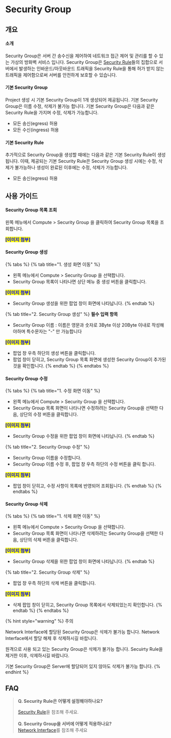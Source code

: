 # Security Group

## 개요

#### 소개

Security Group은 서버 간 송수신을 제어하여 네트워크 접근 제어 및 관리를 할 수 있는  가상의 방화벽 서비스 입니다. Security Group은 [Security Rule](security-rule.md)들의 집합으로 서버에서 발생하는 인바운드/아웃바운드 트래픽을 Security Rule을 통해 허가 받지 않는 트래픽을 제어함으로써 서버를 안전하게 보호할 수 있습니다.&#x20;

#### 기본 Security Group

Project 생성 시 기본 Security Group이 1개 생성되어 제공됩니다. 기본 Security Group은  이름 수정, 삭제가 불가능 합니다. 기본 Security Group은 다음과 같은 Security Rule을 가지며 수정, 삭제가 가능합니다.

* 모든 송신(egress) 허용
* 모든 수신(ingress) 허용

#### 기본 Security Rule

추가적으로 Security Group을 생성할 때에는 다음과 같은 기본 Security Rule이 생성됩니다. 이때, 제공되는 기본 Security Rule은 Security Group 생성 시에는 수정, 삭제가 불가능하나 생성이 완료된 이후에는 수정, 삭제가 가능합니다.

* 모든 송신(egress) 허용



## 사용 가이드

#### Security Group 목록 조회

왼쪽 메뉴에서 Compute > Security Group 을 클릭하여 Security Group 목록을 조회합니다.

<mark style="color:blue;">**\[이미지 첨부]**</mark>



#### Security Group 생성

{% tabs %}
{% tab title="1. 생성 화면 이동" %}
* 왼쪽 메뉴에서 Compute > Security Group 을 선택합니다.
* Security Group 목록이 나타나면 상단 메뉴 중 생성 버튼을 클릭합니다.

<mark style="color:blue;">**\[이미지 첨부]**</mark>

* Security Group 생성을 위한 팝업 창이 화면에 나타납니다.
{% endtab %}

{% tab title="2. Security Group 생성" %}
**필수 입력 항목**

* Security Group 이름 : 이름은 영문과 숫자로 3Byte 이상 20Byte 이내로 작성해야하며 특수문자는 "-" 만 가능합니다

<mark style="color:blue;">**\[이미지 첨부]**</mark>

* 팝업 창 우측 하단의 생성 버튼을 클릭합니다.
* 팝업 창이 닫히고, Security Group 목록 화면에 생성한 Security Group이 추가된 것을 확인합니다.
{% endtab %}
{% endtabs %}



#### Security Group 수정

{% tabs %}
{% tab title="1. 수정 화면 이동" %}
* 왼쪽 메뉴에서 Compute > Security Group 을 선택합니다.
* Security Group 목록 화면이 나타나면 수정하려는 Security Group을 선택한 다음, 상단의 수정 버튼을 클릭합니다.

<mark style="color:blue;">**\[이미지 첨부]**</mark>

* Security Group 수정을 위한 팝업 창이 화면에 나타납니다.
{% endtab %}

{% tab title="2. Security Group 수정" %}
* Security Group 이름을 수정합니다.
* Security Group 이름 수정 후, 팝업 창 우측 하단의 수정 버튼을 클릭 합니다.

<mark style="color:blue;">**\[이미지 첨부]**</mark>

* 팝업 창이 닫히고, 수정 사항이 목록에 반영되어 조회됩니다.
{% endtab %}
{% endtabs %}



#### Security Group 삭제

{% tabs %}
{% tab title="1. 삭제 화면 이동" %}
* 왼쪽 메뉴에서 Compute > Security Group 을 선택합니다.
* Security Group 목록 화면이 나타나면 삭제하려는 Security Group을 선택한 다음, 상단의 삭제 버튼을 클릭합니다.

<mark style="color:blue;">**\[이미지 첨부]**</mark>

* Security Group 삭제을 위한 팝업 창이 화면에 나타납니다.
{% endtab %}

{% tab title="2. Security Group 삭제" %}
* 팝업 창 우측 하단의 삭제 버튼을 클릭합니다.

<mark style="color:blue;">**\[이미지 첨부]**</mark>

* 삭제 팝업 창이 닫히고, Security Group 목록에서 삭제되었는지 확인합니다.
{% endtab %}
{% endtabs %}

{% hint style="warning" %}
주의

Network Interface에 할당된 Security Group은 삭제가 불가능 합니다. Network Interface에서 할당 해제 후 삭제하시길 바랍니다.

원격으로 사용 되고 있는 Security Group은 삭제가 불가능 합니다. Secuirty Rule을 제거한 이후, 삭제하시길 바랍니다.

기본 Security Group은 Server에 할당되어 있지 않아도 삭제가 불가능 합니다.
{% endhint %}



## FAQ

> **Q. Security Rule은 어떻게 설정해야하나요?**
>
> [Security Rule](security-rule.md)을 참조해 주세요.\
> \
> **Q. Security Group을 서버에 어떻게 적용하나요?**\
> [Network Interface](../network-interface.md)를 참조해 주세요
